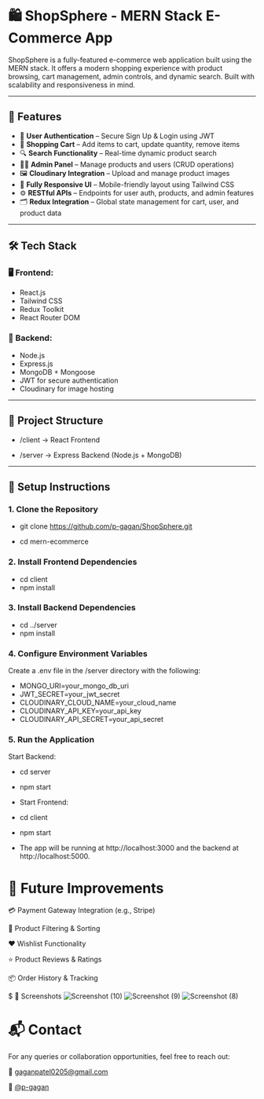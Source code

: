 # 🛍️ ShopSphere - MERN Stack E-Commerce App

ShopSphere is a fully-featured e-commerce web application built using the MERN stack. It offers a modern shopping experience with product browsing, cart management, admin controls, and dynamic search. Built with scalability and responsiveness in mind.

---

## 🚀 Features

- 🔐 **User Authentication** – Secure Sign Up & Login using JWT
- 🛒 **Shopping Cart** – Add items to cart, update quantity, remove items
- 🔍 **Search Functionality** – Real-time dynamic product search
- 🧑‍💼 **Admin Panel** – Manage products and users (CRUD operations)
- 🖼️ **Cloudinary Integration** – Upload and manage product images
- 📱 **Fully Responsive UI** – Mobile-friendly layout using Tailwind CSS
- ⚙️ **RESTful APIs** – Endpoints for user auth, products, and admin features
- 🗂️ **Redux Integration** – Global state management for cart, user, and product data

---

## 🛠️ Tech Stack

### 🖥️ Frontend:
- React.js
- Tailwind CSS
- Redux Toolkit
- React Router DOM

### 🔧 Backend:
- Node.js
- Express.js
- MongoDB + Mongoose
- JWT for secure authentication
- Cloudinary for image hosting

---

## 📂 Project Structure

- /client → React Frontend

- /server → Express Backend (Node.js + MongoDB)


---

## 🔧 Setup Instructions

### 1. Clone the Repository

- git clone https://github.com/p-gagan/ShopSphere.git

- cd mern-ecommerce

### 2. Install Frontend Dependencies

- cd client
- npm install

### 3. Install Backend Dependencies

- cd ../server
- npm install

### 4. Configure Environment Variables
Create a .env file in the /server directory with the following:

- MONGO_URI=your_mongo_db_uri
- JWT_SECRET=your_jwt_secret
- CLOUDINARY_CLOUD_NAME=your_cloud_name
- CLOUDINARY_API_KEY=your_api_key
- CLOUDINARY_API_SECRET=your_api_secret

### 5. Run the Application
Start Backend:

- cd server
- npm start
- Start Frontend:

- cd client
- npm start
- The app will be running at http://localhost:3000 and the backend at http://localhost:5000.

# 🧪 Future Improvements
💳 Payment Gateway Integration (e.g., Stripe)

🎯 Product Filtering & Sorting

❤️ Wishlist Functionality

⭐ Product Reviews & Ratings

📦 Order History & Tracking

$ 📸 Screenshots
![Screenshot (10)](https://github.com/user-attachments/assets/6d92a640-8a36-42ca-8167-13a82d2c1523)
![Screenshot (9)](https://github.com/user-attachments/assets/3179be1e-049d-43a2-9b54-713f83c1a598)
![Screenshot (8)](https://github.com/user-attachments/assets/e8cce16c-a6ba-4ea3-8eeb-8b82aa266554)



# 📬 Contact
For any queries or collaboration opportunities, feel free to reach out:

📧 gaganpatel0205@gmail.com

🔗 [@p-gagan](https://github.com/p-gagan)

